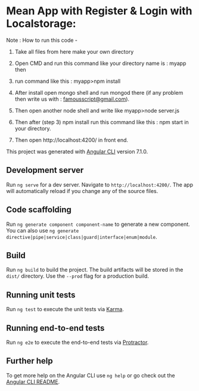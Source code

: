 # Mean App with Register & Login with Localstorage:

Note :  How to run this code -

1. Take all files from here make your own directory

2. Open CMD and run this command like your directory name is : myapp then 

3. run command like this : myapp>npm install

4. After install open mongo shell and run mongod there (if any problem then write us with : famousscript@gmail.com).

5. Then open another node shell and write like myapp>node server.js

7. Then after (step 3) npm install run this command like this : npm start in your directory.

8. Then open http://localhost:4200/ in front end.



This project was generated with [Angular CLI](https://github.com/angular/angular-cli) version 7.1.0.

## Development server

Run `ng serve` for a dev server. Navigate to `http://localhost:4200/`. The app will automatically reload if you change any of the source files.

## Code scaffolding

Run `ng generate component component-name` to generate a new component. You can also use `ng generate directive|pipe|service|class|guard|interface|enum|module`.

## Build

Run `ng build` to build the project. The build artifacts will be stored in the `dist/` directory. Use the `--prod` flag for a production build.

## Running unit tests

Run `ng test` to execute the unit tests via [Karma](https://karma-runner.github.io).

## Running end-to-end tests

Run `ng e2e` to execute the end-to-end tests via [Protractor](http://www.protractortest.org/).

## Further help

To get more help on the Angular CLI use `ng help` or go check out the [Angular CLI README](https://github.com/angular/angular-cli/blob/master/README.md).
